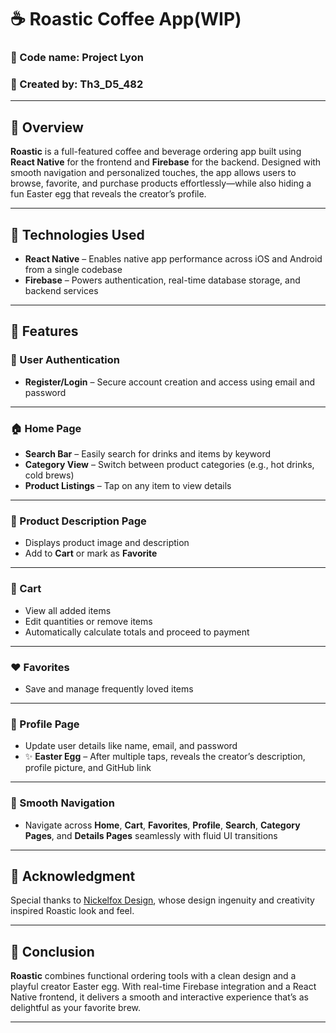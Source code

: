 # ☕ Roastic Coffee App(WIP) 

### 🔐 Code name: Project Lyon

### 👤 Created by: Th3_D5_482

---

## 📘 Overview  
**Roastic** is a full-featured coffee and beverage ordering app built using **React Native** for the frontend and **Firebase** for the backend. Designed with smooth navigation and personalized touches, the app allows users to browse, favorite, and purchase products effortlessly—while also hiding a fun Easter egg that reveals the creator’s profile.

---

## 🧰 Technologies Used  
- **React Native** – Enables native app performance across iOS and Android from a single codebase  
- **Firebase** – Powers authentication, real-time database storage, and backend services

---

## 🚀 Features

### 🔐 User Authentication  
- **Register/Login** – Secure account creation and access using email and password

---

### 🏠 Home Page  
- **Search Bar** – Easily search for drinks and items by keyword  
- **Category View** – Switch between product categories (e.g., hot drinks, cold brews)  
- **Product Listings** – Tap on any item to view details

---

### 📝 Product Description Page  
- Displays product image and description  
- Add to **Cart** or mark as **Favorite**

---

### 🛒 Cart  
- View all added items  
- Edit quantities or remove items  
- Automatically calculate totals and proceed to payment

---

### ❤️ Favorites  
- Save and manage frequently loved items

---

### 👤 Profile Page  
- Update user details like name, email, and password  
- ✨ **Easter Egg** – After multiple taps, reveals the creator’s description, profile picture, and GitHub link

---

### 🔄 Smooth Navigation  
- Navigate across **Home**, **Cart**, **Favorites**, **Profile**, **Search**, **Category Pages**, and **Details Pages** seamlessly with fluid UI transitions
  
---

## 🙏 Acknowledgment  
Special thanks to [Nickelfox Design](https://www.figma.com/@nickelfox), whose design ingenuity and creativity inspired Roastic look and feel.

---

## 🎯 Conclusion  
**Roastic** combines functional ordering tools with a clean design and a playful creator Easter egg. With real-time Firebase integration and a React Native frontend, it delivers a smooth and interactive experience that’s as delightful as your favorite brew.

---
